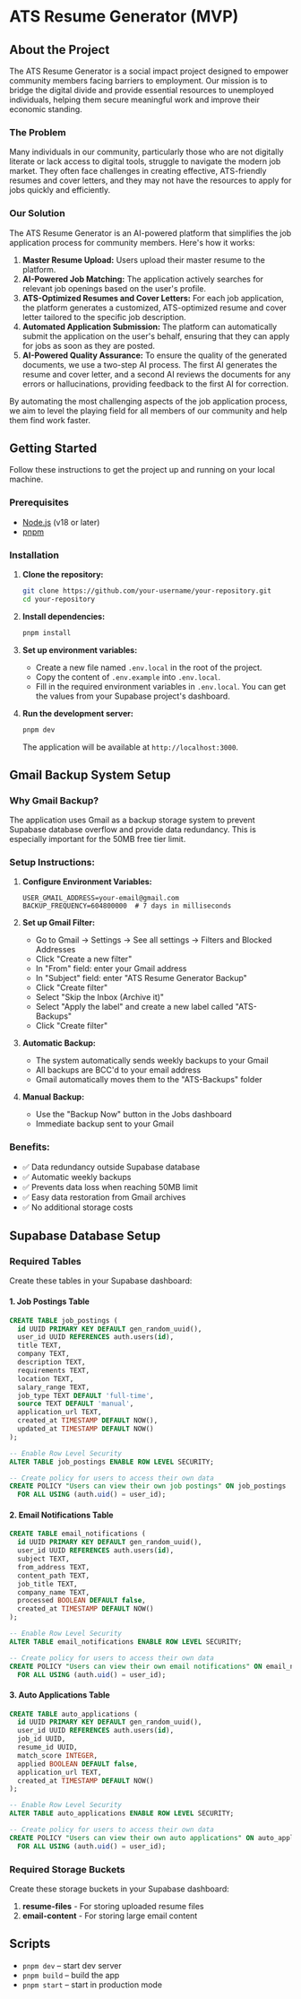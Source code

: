 # ATS Resume Generator (MVP)

## About the Project

The ATS Resume Generator is a social impact project designed to empower community members facing barriers to employment. Our mission is to bridge the digital divide and provide essential resources to unemployed individuals, helping them secure meaningful work and improve their economic standing.

### The Problem

Many individuals in our community, particularly those who are not digitally literate or lack access to digital tools, struggle to navigate the modern job market. They often face challenges in creating effective, ATS-friendly resumes and cover letters, and they may not have the resources to apply for jobs quickly and efficiently.

### Our Solution

The ATS Resume Generator is an AI-powered platform that simplifies the job application process for community members. Here's how it works:

1.  **Master Resume Upload:** Users upload their master resume to the platform.
2.  **AI-Powered Job Matching:** The application actively searches for relevant job openings based on the user's profile.
3.  **ATS-Optimized Resumes and Cover Letters:** For each job application, the platform generates a customized, ATS-optimized resume and cover letter tailored to the specific job description.
4.  **Automated Application Submission:** The platform can automatically submit the application on the user's behalf, ensuring that they can apply for jobs as soon as they are posted.
5.  **AI-Powered Quality Assurance:** To ensure the quality of the generated documents, we use a two-step AI process. The first AI generates the resume and cover letter, and a second AI reviews the documents for any errors or hallucinations, providing feedback to the first AI for correction.

By automating the most challenging aspects of the job application process, we aim to level the playing field for all members of our community and help them find work faster.

## Getting Started

Follow these instructions to get the project up and running on your local machine.

### Prerequisites

-   [Node.js](https://nodejs.org/) (v18 or later)
-   [pnpm](https://pnpm.io/)

### Installation

1.  **Clone the repository:**

    ```bash
    git clone https://github.com/your-username/your-repository.git
    cd your-repository
    ```

2.  **Install dependencies:**

    ```bash
    pnpm install
    ```

3.  **Set up environment variables:**

    -   Create a new file named `.env.local` in the root of the project.
    -   Copy the content of `.env.example` into `.env.local`.
    -   Fill in the required environment variables in `.env.local`. You can get the values from your Supabase project's dashboard.

4.  **Run the development server:**

    ```bash
    pnpm dev
    ```

    The application will be available at `http://localhost:3000`.

## Gmail Backup System Setup

### Why Gmail Backup?
The application uses Gmail as a backup storage system to prevent Supabase database overflow and provide data redundancy. This is especially important for the 50MB free tier limit.

### Setup Instructions:

1. **Configure Environment Variables:**
   ```env
   USER_GMAIL_ADDRESS=your-email@gmail.com
   BACKUP_FREQUENCY=604800000  # 7 days in milliseconds
   ```

2. **Set up Gmail Filter:**
   - Go to Gmail → Settings → See all settings → Filters and Blocked Addresses
   - Click "Create a new filter"
   - In "From" field: enter your Gmail address
   - In "Subject" field: enter "ATS Resume Generator Backup"
   - Click "Create filter"
   - Select "Skip the Inbox (Archive it)"
   - Select "Apply the label" and create a new label called "ATS-Backups"
   - Click "Create filter"

3. **Automatic Backup:**
   - The system automatically sends weekly backups to your Gmail
   - All backups are BCC'd to your email address
   - Gmail automatically moves them to the "ATS-Backups" folder

4. **Manual Backup:**
   - Use the "Backup Now" button in the Jobs dashboard
   - Immediate backup sent to your Gmail

### Benefits:
- ✅ Data redundancy outside Supabase database
- ✅ Automatic weekly backups
- ✅ Prevents data loss when reaching 50MB limit
- ✅ Easy data restoration from Gmail archives
- ✅ No additional storage costs

## Supabase Database Setup

### Required Tables

Create these tables in your Supabase dashboard:

#### 1. Job Postings Table
```sql
CREATE TABLE job_postings (
  id UUID PRIMARY KEY DEFAULT gen_random_uuid(),
  user_id UUID REFERENCES auth.users(id),
  title TEXT,
  company TEXT,
  description TEXT,
  requirements TEXT,
  location TEXT,
  salary_range TEXT,
  job_type TEXT DEFAULT 'full-time',
  source TEXT DEFAULT 'manual',
  application_url TEXT,
  created_at TIMESTAMP DEFAULT NOW(),
  updated_at TIMESTAMP DEFAULT NOW()
);

-- Enable Row Level Security
ALTER TABLE job_postings ENABLE ROW LEVEL SECURITY;

-- Create policy for users to access their own data
CREATE POLICY "Users can view their own job postings" ON job_postings
  FOR ALL USING (auth.uid() = user_id);
```

#### 2. Email Notifications Table
```sql
CREATE TABLE email_notifications (
  id UUID PRIMARY KEY DEFAULT gen_random_uuid(),
  user_id UUID REFERENCES auth.users(id),
  subject TEXT,
  from_address TEXT,
  content_path TEXT,
  job_title TEXT,
  company_name TEXT,
  processed BOOLEAN DEFAULT false,
  created_at TIMESTAMP DEFAULT NOW()
);

-- Enable Row Level Security
ALTER TABLE email_notifications ENABLE ROW LEVEL SECURITY;

-- Create policy for users to access their own data
CREATE POLICY "Users can view their own email notifications" ON email_notifications
  FOR ALL USING (auth.uid() = user_id);
```

#### 3. Auto Applications Table
```sql
CREATE TABLE auto_applications (
  id UUID PRIMARY KEY DEFAULT gen_random_uuid(),
  user_id UUID REFERENCES auth.users(id),
  job_id UUID,
  resume_id UUID,
  match_score INTEGER,
  applied BOOLEAN DEFAULT false,
  application_url TEXT,
  created_at TIMESTAMP DEFAULT NOW()
);

-- Enable Row Level Security
ALTER TABLE auto_applications ENABLE ROW LEVEL SECURITY;

-- Create policy for users to access their own data
CREATE POLICY "Users can view their own auto applications" ON auto_applications
  FOR ALL USING (auth.uid() = user_id);
```

### Required Storage Buckets

Create these storage buckets in your Supabase dashboard:

1. **resume-files** - For storing uploaded resume files
2. **email-content** - For storing large email content

## Scripts

-   `pnpm dev` – start dev server
-   `pnpm build` – build the app
-   `pnpm start` – start in production mode

